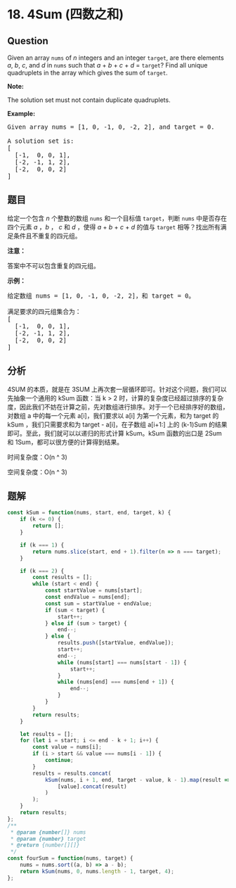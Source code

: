 # 18. 4Sum (四数之和)

## Question

Given an array `nums` of _n_ integers and an integer `target`, are there elements _a_, _b_, _c_, and _d_ in `nums` such that _a_ + _b_ + _c_ + _d_ = `target`? Find all unique quadruplets in the array which gives the sum of `target`.

**Note:**

The solution set must not contain duplicate quadruplets.

**Example:**

<pre>Given array nums = [1, 0, -1, 0, -2, 2], and target = 0.

A solution set is:
[
  [-1,  0, 0, 1],
  [-2, -1, 1, 2],
  [-2,  0, 0, 2]
]
</pre>

## 题目

给定一个包含 _n_ 个整数的数组 `nums` 和一个目标值 `target`，判断 `nums` 中是否存在四个元素 _a_ ，_b_ ， _c_ 和 _d_ ，使得 _a_ + _b_ + _c_ + _d_ 的值与 `target` 相等？找出所有满足条件且不重复的四元组。

**注意：**

答案中不可以包含重复的四元组。

**示例：**

<pre>给定数组 nums = [1, 0, -1, 0, -2, 2]，和 target = 0。

满足要求的四元组集合为：
[
  [-1,  0, 0, 1],
  [-2, -1, 1, 2],
  [-2,  0, 0, 2]
]
</pre>

## 分析

4SUM 的本质，就是在 3SUM 上再次套一层循环即可。针对这个问题，我们可以先抽象一个通用的 kSum 函数：当 k > 2 时，计算的复杂度已经超过排序的复杂度，因此我们不妨在计算之前，先对数组进行排序。对于一个已经排序好的数组，对数组 a 中的每一个元素 a[i]，我们要求以 a[i] 为第一个元素，和为 target 的 kSum ，我们只需要求和为 target - a[i]，在子数组 a[i+1:] 上的 (k-1)Sum 的结果即可。至此，我们就可以以递归的形式计算 kSum。kSum 函数的出口是 2Sum 和 1Sum，都可以很方便的计算得到结果。

时间复杂度：O(n ^ 3)

空间复杂度：O(n ^ 3)

## 题解

```javascript
const kSum = function(nums, start, end, target, k) {
    if (k <= 0) {
        return [];
    }

    if (k === 1) {
        return nums.slice(start, end + 1).filter(n => n === target);
    }

    if (k === 2) {
        const results = [];
        while (start < end) {
            const startValue = nums[start];
            const endValue = nums[end];
            const sum = startValue + endValue;
            if (sum < target) {
                start++;
            } else if (sum > target) {
                end--;
            } else {
                results.push([startValue, endValue]);
                start++;
                end--;
                while (nums[start] === nums[start - 1]) {
                    start++;
                }
                while (nums[end] === nums[end + 1]) {
                    end--;
                }
            }
        }
        return results;
    }

    let results = [];
    for (let i = start; i <= end - k + 1; i++) {
        const value = nums[i];
        if (i > start && value === nums[i - 1]) {
            continue;
        }
        results = results.concat(
            kSum(nums, i + 1, end, target - value, k - 1).map(result =>
                [value].concat(result)
            )
        );
    }
    return results;
};
/**
 * @param {number[]} nums
 * @param {number} target
 * @return {number[][]}
 */
const fourSum = function(nums, target) {
    nums = nums.sort((a, b) => a - b);
    return kSum(nums, 0, nums.length - 1, target, 4);
};
```
